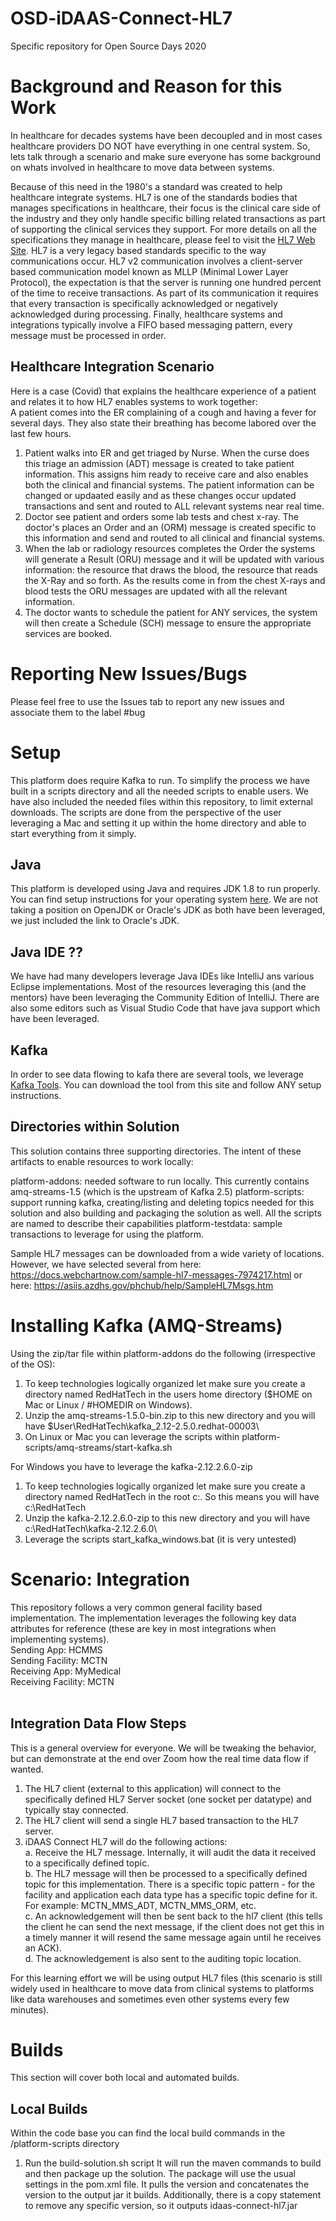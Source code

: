 # OSD-iDAAS-Connect-HL7
Specific repository for Open Source Days 2020

# Background and Reason for this Work
In healthcare for decades systems have been decoupled and in most cases healthcare providers DO NOT have everything in one central system. So, lets talk through a scenario and make sure everyone has some background on whats involved in healthcare to move data between systems. <br/>

Because of this need in the 1980's a standard was created to help healthcare integrate systems. HL7 is one of the standards bodies that manages specifications in healthcare, their focus is the clinical care side of the industry and they only handle specific billing related transactions as part of supporting the clinical services they support. For more details on all the specifications they manage in healthcare, please feel to visit the <a href="https://www.hl7.org/" target="_blank">HL7 Web Site</a>. HL7 is a very legacy based standards specific to the way communications occur. HL7 v2 communication involves a client-server based communication model known as MLLP (Minimal Lower Layer Protocol), the expectation is that the server is running one hundred percent of the time to receive transactions. As part of its communication it requires that every transaction is specifically acknowledged or negatively acknowledged during processing. Finally, healthcare systems and integrations typically involve a FIFO based messaging pattern, every message must be processed in order.

## Healthcare Integration Scenario
Here is a case (Covid) that explains the healthcare experience of a patient and relates it to how HL7 enables systems to work together:<br/>
A patient comes into the ER complaining of a cough and having a fever for several days. They also state their breathing has become labored over the last few hours. <br/> 
1. Patient walks into ER and get triaged by Nurse. When the curse does this triage an admission (ADT) message is created to take patient information. This assigns him ready to receive care and also enables both the clinical and financial systems. The patient information can be changed or updaated easily and as these changes occur updated transactions and sent and routed to ALL relevant systems near real time. <br/>
2. Doctor see patient and orders some lab tests and chest x-ray. The doctor's places an Order and an (ORM) message is created specific to this information and send and routed to all clinical and financial systems.<br/>
3. When the lab or radiology resources completes the Order the systems will generate a Result (ORU) message and it will be updated with various information: the resource that draws the blood, the resource that reads the X-Ray and so forth. As the results come in from the chest X-rays and blood tests the ORU messages are updated with all the relevant information.
4. The doctor wants to schedule the patient for ANY services, the system will then create a Schedule (SCH) message to ensure the appropriate services are booked.

# Reporting New Issues/Bugs
Please feel free to use the Issues tab to report any new issues and associate them to the label #bug

# Setup
This platform does require Kafka to run. To simplify the process we have built in a scripts directory and all the needed scripts to enable users. We have also included the needed files within this repository, to limit external downloads. The scripts are done from the perspective of the user leveraging a Mac and setting it up within the home directory and able to start everything from it simply. 

## Java
This platform is developed using Java and requires JDK 1.8 to run properly. You can find setup instructions for your operating system <a href="https://docs.oracle.com/javase/8/docs/technotes/guides/install/install_overview.html" target="_blank">here</a>. We are not taking a position on OpenJDK or Oracle's JDK as both have been leveraged, we just included the link to Oracle's JDK.

## Java IDE ??
We have had many developers leverage Java IDEs like IntelliJ ans various Eclipse implementations. Most of the resources leveraging this (and the mentors) have been leveraging the Community Edition of IntelliJ. There are also some editors such as Visual Studio Code that have java support which have been leveraged. 

## Kafka 
In order to see data flowing to kafa there are several tools, we leverage <a href="https://www.kafkatool.com/" target="_blank">Kafka Tools</a>. You can download the tool from this site and follow ANY setup instructions.

## Directories within Solution
This solution contains three supporting directories. The intent of these artifacts to enable resources to work locally: 

platform-addons: needed software to run locally. This currently contains amq-streams-1.5 (which is the upstream of Kafka 2.5)
platform-scripts: support running kafka, creating/listing and deleting topics needed for this solution and also building and packaging the solution as well. All the scripts are named to describe their capabilities 
platform-testdata: sample transactions to leverage for using the platform.

Sample HL7 messages can be downloaded from a wide variety of locations. However, we have selected several from
here: https://docs.webchartnow.com/sample-hl7-messages-7974217.html or here: https://asiis.azdhs.gov/phchub/help/SampleHL7Msgs.htm

# Installing Kafka (AMQ-Streams)
Using the zip/tar file within platform-addons do the following (irrespective of the OS):
1.  To keep technologies logically organized let make sure you create a directory named RedHatTech in the users home directory ($HOME on Mac or Linux / #HOMEDIR on Windows).
2.  Unzip the amq-streams-1.5.0-bin.zip to this new directory and you will have $User\RedHatTech\kafka_2.12-2.5.0.redhat-00003\
3.  On Linux or Mac you can leverage the scripts within platform-scripts/amq-streams/start-kafka.sh

For Windows you have to leverage the kafka-2.12.2.6.0-zip

1.  To keep technologies logically organized let make sure you create a directory named RedHatTech in the root c:\.
So this means you will have c:\RedHatTech 
2.  Unzip the kafka-2.12.2.6.0-zip to this new directory and you will have c:\RedHatTech\kafka-2.12.2.6.0\
3.  Leverage the scripts start_kafka_windows.bat (it is very untested)

# Scenario: Integration 
This repository follows a very common general facility based implementation. The implementation
leverages the following key data attributes for reference (these are key in most integrations when implementing systems).<br/>
Sending App:        HCMMS<br/>
Sending Facility:   MCTN<br/>
Receiving App:      MyMedical<br/>
Receiving Facility: MCTN<br/>
<br/>
## Integration Data Flow Steps
This is a general overview for everyone. We will be tweaking the behavior, but can demonstrate at the end over Zoom how 
the real time data flow if wanted.
 
1. The HL7 client (external to this application) will connect to the specifically defined HL7
Server socket (one socket per datatype) and typically stay connected.
2. The HL7 client will send a single HL7 based transaction to the HL7 server.
3. iDAAS Connect HL7 will do the following actions:<br/>
    a. Receive the HL7 message. Internally, it will audit the data it received to 
    a specifically defined topic.<br/>
    b. The HL7 message will then be processed to a specifically defined topic for this implementation. There is a 
    specific topic pattern -  for the facility and application each data type has a specific topic define for it.
    For example: MCTN_MMS_ADT, MCTN_MMS_ORM, etc. <br/>
    c. An acknowledgement will then be sent back to the hl7 client (this tells the client he can send the next message,
    if the client does not get this in a timely manner it will resend the same message again until he receives an ACK).<br/>
    d. The acknowledgement is also sent to the auditing topic location.<br/>

For this learning effort we will be using output HL7 files (this scenario is still widely used in healthcare to move data from
clinical systems to platforms like data warehouses and sometimes even other systems every few minutes).

# Builds
This section will cover both local and automated builds.

## Local Builds
Within the code base you can find the local build commands in the /platform-scripts directory
1.  Run the build-solution.sh script
It will run the maven commands to build and then package up the solution. The package will use the usual settings
in the pom.xml file. It pulls the version and concatenates the version to the output jar it builds.
Additionally, there is a copy statement to remove any specific version, so it outputs idaas-connect-hl7.jar
